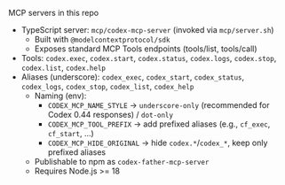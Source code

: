 MCP servers in this repo

- TypeScript server: `mcp/codex-mcp-server` (invoked via `mcp/server.sh`)
  - Built with `@modelcontextprotocol/sdk`
  - Exposes standard MCP Tools endpoints (tools/list, tools/call)
- Tools: `codex.exec`, `codex.start`, `codex.status`, `codex.logs`,
  `codex.stop`, `codex.list`, `codex.help`
- Aliases (underscore): `codex_exec`, `codex_start`, `codex_status`,
  `codex_logs`, `codex_stop`, `codex_list`, `codex_help`
  - Naming (env):
    - `CODEX_MCP_NAME_STYLE` → `underscore-only` (recommended for Codex 0.44
      responses) / `dot-only`
    - `CODEX_MCP_TOOL_PREFIX` → add prefixed aliases (e.g., `cf_exec`,
      `cf_start`, ...)
    - `CODEX_MCP_HIDE_ORIGINAL` → hide `codex.*`/`codex_*`, keep only prefixed
      aliases
  - Publishable to npm as `codex-father-mcp-server`
  - Requires Node.js >= 18
